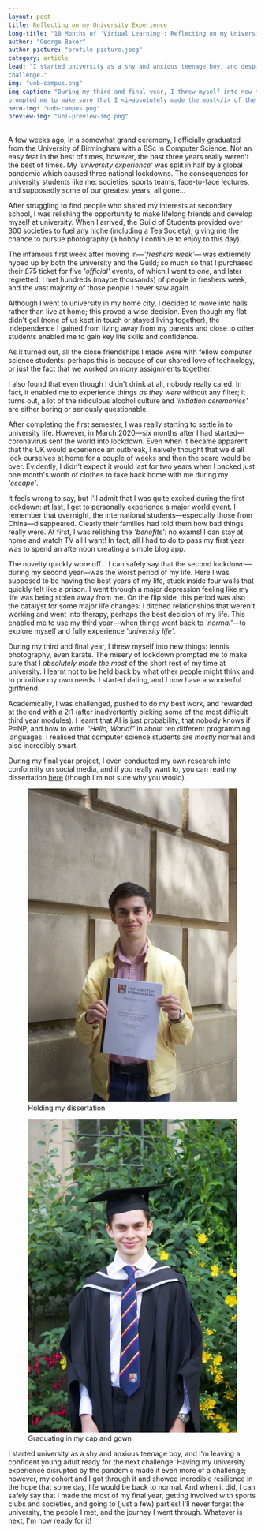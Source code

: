 ```yaml
---
layout: post 
title: Reflecting on my University Experience
long-title: "18 Months of 'Virtual Learning': Reflecting on my University Experience"
author: "George Baker"
author-picture: "profile-picture.jpeg"
category: article
lead: "I started university as a shy and anxious teenage boy, and despite coronavirus, I'm leaving a confident young adult ready for the next
challenge."
img: "uob-campus.png"
img-caption: "During my third and final year, I threw myself into new things: tennis, photography, even karate. The misery of lockdown
prompted me to make sure that I <i>absolutely made the most</i> of the short rest of my time at university."
hero-img: "uob-campus.png"
preview-img: "uni-preview-img.png"
---
```


A few weeks ago, in a somewhat grand ceremony, I officially graduated from the University of Birmingham with a BSc in
Computer Science. Not an easy feat in the best of times, however, the past three years really weren't the best of times. My *'university 
experience'* was split in half by a global pandemic which caused three national lockdowns. The consequences for university
students like me: societies, sports teams, face-to-face lectures, and supposedly some of our greatest years, all gone...

After struggling to find people who shared my interests at secondary school, I was relishing the opportunity to make lifelong
friends and develop myself at university. When I arrived, the Guild of Students provided over 300 societies to fuel
any niche (including a Tea Society), giving me the chance to pursue photography (a hobby I continue to enjoy to this day).

The infamous first week after moving in—*'freshers week'*— was extremely hyped up by both the university and the Guild;
so much so that I purchased their £75 ticket for five *'official'* events, of which I went to *one*, and later regretted.
I met hundreds (maybe thousands) of people in freshers week, and the vast majority of those people I never saw again.

Although I went to university in my home city, I decided to move into halls rather than live at home; this proved a wise
decision. Even though my flat didn't gel (none of us kept in touch or stayed living together), the independence I gained
from living away from my parents and close to other students enabled me to gain key life skills and confidence. 

As it turned out, all the close friendships I made were with fellow computer science students: perhaps this is because of our shared love
of technology, or just the fact that we worked on *many* assignments together. 

I also found that even though I didn't drink at all, nobody really cared. In fact, it enabled me to experience things
*as they were* without any filter; it turns out, a lot of the ridiculous alcohol culture and *'initiation ceremonies'*
are either boring or seriously questionable. 

After completing the first semester, I was really starting to settle in to university life. However, in March 2020—six 
months after I had started—coronavirus sent the world into lockdown. Even when it became apparent that the UK would experience an outbreak, I naively thought that we'd all lock
ourselves at home for a couple of weeks and then the scare would be over. Evidently, I didn't expect it
would last for two years when I packed just one month's worth of clothes to take back home with me during my *'escape'*.

It feels wrong to say, but I'll admit that I was quite excited during the first lockdown: at last, I get to personally
experience a major world event. I remember that overnight, the international students—especially those from China—disappeared.
Clearly their families had told them how bad things really were. At first, I was relishing the *'benefits'*: no exams! I can stay at home
and watch TV all I want! In fact, all I had to do to pass my first year was to spend an afternoon creating a simple
blog app. 

The novelty quickly wore off... I can safely say that the second lockdown—during my second year—was
the worst period of my life. Here I was supposed to be having the best years of my life, stuck inside four walls that quickly
felt like a prison. I went through a major depression feeling like my life was being stolen away from me. On the flip side, 
this period was also the catalyst for some major life changes: I ditched relationships that weren't working and went
into therapy, perhaps the best decision of my life. This enabled me to use my third year—when things went back to 
*'normal'*—to explore myself and fully experience *'university life'*.

During my third and final year, I threw myself into new things: tennis, photography, even karate. The misery of lockdown 
prompted me to make sure that I *absolutely made the most* of the short rest of my time at university. I learnt not to be held
back by what other people might think and to prioritise my own needs. I started dating, and I now have
a wonderful girlfriend. 

Academically, I was challenged, pushed to do my best work, and rewarded at the end with a 2:1 (after inadvertently picking
some of the most difficult third year modules). I learnt that AI is just probability, that nobody knows if P=NP, and
how to write *"Hello, World!"* in about ten different programming languages. I realised that computer science students 
are *mostly* normal and also incredibly smart. 

During my final year project, I even conducted my own research 
into conformity on social media, and if you really want to, you can read my dissertation [here](/files/conformity-online-report.pdf)
(though I'm not sure why you would).

<div class="d-inline-flex w-100 flex-wrap">
<div class="w-50 p-2">
    <figure class="figure">
        <img src="/img/dissertation.jpeg" alt="" class="img-fluid">
        <figcaption class="figure-caption">Holding my dissertation</figcaption>
    </figure>
</div>
<div class="w-50 p-2">
    <figure class="figure">
        <img src="/img/graduation.jpeg" alt="" class="img-fluid">
        <figcaption class="figure-caption">Graduating in my cap and gown</figcaption>
    </figure>
</div>
</div>

I started university as a shy and anxious teenage boy, and I'm leaving a confident young adult ready for the next
challenge. Having my university experience disrupted by the pandemic made it even more of a challenge; however, my
cohort and I got through it and showed incredible resilience in the hope that some day, life would be back to normal.
And when it did, I can safely say that I made the most of my final year, getting involved with sports clubs and 
societies, and going to (just a few) parties! I'll never forget the university, the people I met, and the journey I went
through. Whatever is next, I'm now ready for it!



